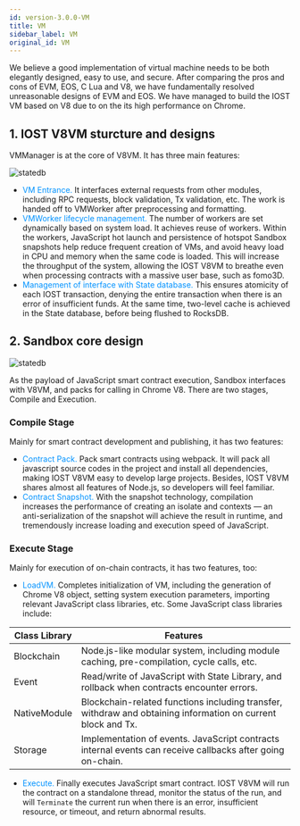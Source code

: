 ```yaml
---
id: version-3.0.0-VM
title: VM
sidebar_label: VM
original_id: VM
---
```


We believe a good implementation of virtual machine needs to be both elegantly designed, easy to use, and secure. After comparing the pros and cons of EVM, EOS, C Lua and V8, we have fundamentally resolved unreasonable designs of EVM and EOS. We have managed to build the IOST VM based on V8 due to on the its high performance on Chrome.

## 1. IOST V8VM sturcture and designs

VMManager is at the core of V8VM. It has three main features:

![statedb](assets/2-intro-of-iost/VM/V8VM.png)
* <font color="#0092ff">VM Entrance. </font>It interfaces external requests from other modules, including RPC requests, block validation, Tx validation, etc. The work is handed off to VMWorker after preprocessing and formatting.
* <font color="#0092ff">VMWorker lifecycle management. </font>The number of workers are set dynamically based on system load. It achieves reuse of workers. Within the workers, JavaScript hot launch and persistence of hotspot Sandbox snapshots help reduce frequent creation of VMs, and avoid heavy load in CPU and memory when the same code is loaded. This will increase the throughput of the system, allowing the IOST V8VM to breathe even when processing contracts with a massive user base, such as fomo3D.
* <font color="#0092ff">Management of interface with State database. </font>This ensures atomicity of each IOST transaction, denying the entire transaction when there is an error of insufficient funds. At the same time, two-level cache is achieved in the State database, before being flushed to RocksDB.

## 2. Sandbox core design

![statedb](assets/2-intro-of-iost/VM/sandbox.png)

As the payload of JavaScript smart contract execution, Sandbox interfaces with V8VM, and packs for calling in Chrome V8. There are two stages, Compile and Execution.

### Compile Stage

Mainly for smart contract development and publishing, it has two features:

* <font color="#0092ff">Contract Pack. </font>Pack smart contracts using webpack. It will pack all javascript source codes in the project and install all dependencies, making IOST V8VM easy to develop large projects. Besides, IOST V8VM shares almost all features of Node.js, so developers will feel familiar.
* <font color="#0092ff">Contract Snapshot. </font>With the snapshot technology, compilation increases the performance of creating an isolate and contexts — an anti-serialization of the snapshot will achieve the result in runtime, and tremendously increase loading and execution speed of JavaScript.

### Execute Stage

Mainly for execution of on-chain contracts, it has two features, too:

* <font color="#0092ff">LoadVM. </font>Completes initialization of VM, including the generation of Chrome V8 object, setting system execution parameters, importing relevant JavaScript class libraries, etc. Some JavaScript class libraries include:

| Class Library          | Features   |
| --------     | -----  |
| Blockchain   | Node.js-like modular system, including module caching, pre-compilation, cycle calls, etc.|
| Event        | Read/write of JavaScript with State Library, and rollback when contracts encounter errors.|
| NativeModule | Blockchain-related functions including transfer, withdraw and obtaining information on current block and Tx.|
| Storage      | Implementation of events. JavaScript contracts internal events can receive callbacks after going on-chain.|

* <font color="#0092ff">Execute. </font>Finally executes JavaScript smart contract. IOST V8VM will run the contract on a standalone thread, monitor the status of the run, and will `Terminate` the current run when there is an error, insufficient resource, or timeout, and return abnormal results.
